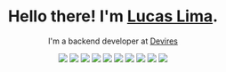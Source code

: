 <h1 align="center">Hello there! I'm <a href="llldc21.github.io">Lucas Lima</a>.</h1>
<p align="center">I'm a backend developer at <a href=http://devires.com.br/>Devires</a></p>
<div align="center">
  <img src="https://img.icons8.com/dusk/48/000000/docker.png"/>
  <img src="https://img.icons8.com/color/48/000000/postgreesql.png"/>
  <img src="https://img.icons8.com/48/000000/mysql-logo.png"/>
  <img src="https://img.icons8.com/color/48/000000/mongodb.png"/>
  <img src="https://img.icons8.com/color/48/000000/python.png"/>
  <img src="https://img.icons8.com/color/48/000000/golang.png"/>
  <img src="https://img.icons8.com/color/48/000000/nodejs.png"/>
  <img src="https://img.icons8.com/color/48/000000/javascript.png"/>
  <img src="https://img.icons8.com/color/48/000000/html-5.png"/>
  <img src="https://img.icons8.com/color/48/000000/css3.png"/>
</div>
